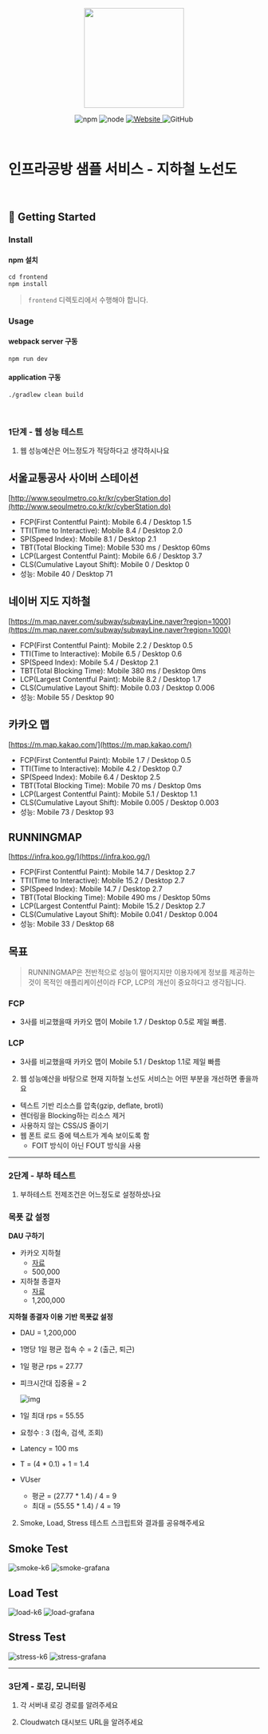 <p align="center">
    <img width="200px;" src="https://raw.githubusercontent.com/woowacourse/atdd-subway-admin-frontend/master/images/main_logo.png"/>
</p>
<p align="center">
  <img alt="npm" src="https://img.shields.io/badge/npm-%3E%3D%205.5.0-blue">
  <img alt="node" src="https://img.shields.io/badge/node-%3E%3D%209.3.0-blue">
  <a href="https://edu.nextstep.camp/c/R89PYi5H" alt="nextstep atdd">
    <img alt="Website" src="https://img.shields.io/website?url=https%3A%2F%2Fedu.nextstep.camp%2Fc%2FR89PYi5H">
  </a>
  <img alt="GitHub" src="https://img.shields.io/github/license/next-step/atdd-subway-service">
</p>

<br>

# 인프라공방 샘플 서비스 - 지하철 노선도

<br>

## 🚀 Getting Started

### Install
#### npm 설치
```
cd frontend
npm install
```
> `frontend` 디렉토리에서 수행해야 합니다.

### Usage
#### webpack server 구동
```
npm run dev
```
#### application 구동
```
./gradlew clean build
```
<br>


### 1단계 - 웹 성능 테스트
1. 웹 성능예산은 어느정도가 적당하다고 생각하시나요

## 서울교통공사 사이버 스테이션

[http://www.seoulmetro.co.kr/kr/cyberStation.do](http://www.seoulmetro.co.kr/kr/cyberStation.do)

- FCP(First Contentful Paint): Mobile 6.4 / Desktop 1.5
- TTI(Time to Interactive): Mobile 8.4 / Desktop 2.0
- SP(Speed Index): Mobile 8.1 / Desktop 2.1
- TBT(Total Blocking Time): Mobile 530 ms / Desktop 60ms
- LCP(Largest Contentful Paint): Mobile 6.6 / Desktop 3.7
- CLS(Cumulative Layout Shift): Mobile 0 / Desktop 0
- 성능: Mobile 40 / Desktop 71

## 네이버 지도 지하철

[https://m.map.naver.com/subway/subwayLine.naver?region=1000](https://m.map.naver.com/subway/subwayLine.naver?region=1000)

- FCP(First Contentful Paint): Mobile 2.2 / Desktop 0.5
- TTI(Time to Interactive): Mobile 6.5 / Desktop 0.6
- SP(Speed Index): Mobile 5.4 / Desktop 2.1
- TBT(Total Blocking Time): Mobile 380 ms / Desktop 0ms
- LCP(Largest Contentful Paint): Mobile 8.2 / Desktop 1.7
- CLS(Cumulative Layout Shift): Mobile 0.03 / Desktop 0.006
- 성능: Mobile 55 / Desktop 90

## 카카오 맵

[https://m.map.kakao.com/](https://m.map.kakao.com/)

- FCP(First Contentful Paint): Mobile 1.7 / Desktop 0.5
- TTI(Time to Interactive): Mobile 4.2 / Desktop 0.7
- SP(Speed Index): Mobile 6.4 / Desktop 2.5
- TBT(Total Blocking Time): Mobile 70 ms / Desktop 0ms
- LCP(Largest Contentful Paint): Mobile 5.1 / Desktop 1.1
- CLS(Cumulative Layout Shift): Mobile 0.005 / Desktop 0.003
- 성능: Mobile 73 / Desktop 93

## RUNNINGMAP

[https://infra.koo.gg/](https://infra.koo.gg/)

- FCP(First Contentful Paint): Mobile 14.7 / Desktop 2.7
- TTI(Time to Interactive): Mobile 15.2 / Desktop 2.7
- SP(Speed Index): Mobile 14.7 / Desktop 2.7
- TBT(Total Blocking Time): Mobile 490 ms / Desktop 50ms
- LCP(Largest Contentful Paint): Mobile 15.2 / Desktop 2.7
- CLS(Cumulative Layout Shift): Mobile 0.041 / Desktop 0.004
- 성능: Mobile 33 / Desktop 68

## 목표

> RUNNINGMAP은 전반적으로 성능이 떨어지지만 이용자에게 정보를 제공하는것이 목적인 애플리케이션이라 FCP, LCP의 개선이 중요하다고 생각됩니다.

### FCP
- 3사를 비교했을때 카카오 맵이 Mobile 1.7 / Desktop 0.5로 제일 빠름.

### LCP
- 3사를 비교했을때 카카오 맵이 Mobile 5.1 / Desktop 1.1로 제일 빠름

2. 웹 성능예산을 바탕으로 현재 지하철 노선도 서비스는 어떤 부분을 개선하면 좋을까요

- 텍스트 기반 리소스를 압축(gzip, deflate, brotli)
- 렌더링을 Blocking하는 리소스 제거
- 사용하지 않는 CSS/JS 줄이기
- 웹 폰트 로드 중에 텍스트가 계속 보이도록 함
  - FOIT 방식이 아닌 FOUT 방식을 사용



---

### 2단계 - 부하 테스트 
1. 부하테스트 전제조건은 어느정도로 설정하셨나요

### 목푯 값 설정

**DAU 구하기**

- 카카오 지하철
    - [자료](https://ko.lab.appa.pe/2016-09/kakao-korea.html)
    - 500,000
- 지하철 종결자
    - [자료](https://platum.kr/archives/61943)
    - 1,200,000

**지하철 종결자 이용 기반 목푯값 설정**

- DAU = 1,200,000
- 1명당 1일 평균 접속 수 = 2 (출근, 퇴근)
- 1일 평균 rps = 27.77
- 피크시간대 집중율 = 2
    
    ![img](./img/p1.png)
    
- 1일 최대 rps = 55.55
- 요청수 : 3 (접속, 검색, 조회)
- Latency = 100 ms
- T = (4 * 0.1) + 1 = 1.4
- VUser
    - 평균 = (27.77 * 1.4) / 4 = 9
    - 최대 = (55.55 * 1.4) / 4 = 19

2. Smoke, Load, Stress 테스트 스크립트와 결과를 공유해주세요

## Smoke Test

![smoke-k6](./k6/result/smoke-k6.png)
![smoke-grafana](./k6/result/smoke-grafana.png)

## Load Test

![load-k6](./k6/result/load-k6.png)
![load-grafana](./k6/result/load-grafana.png)

## Stress Test

![stress-k6](./k6/result/stress-k6.png)
![stress-grafana](./k6/result/stress-grafana.png)

---

### 3단계 - 로깅, 모니터링
1. 각 서버내 로깅 경로를 알려주세요

2. Cloudwatch 대시보드 URL을 알려주세요
